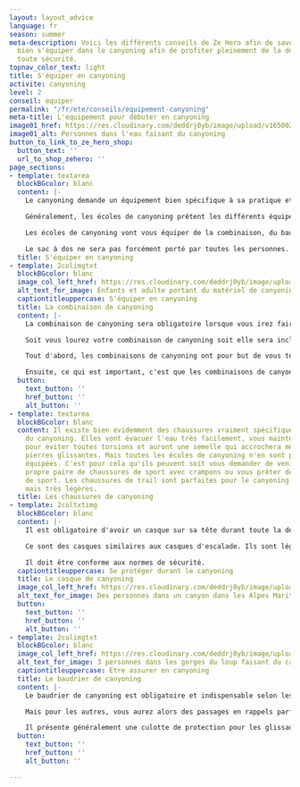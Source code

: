 ```yaml
---
layout: layout_advice
language: fr
season: summer
meta-description: Voici les différents conseils de Ze Hero afin de savoir comment
  bien s'équiper dans le canyoning afin de profiter pleinement de la descente et en
  toute sécurité.
topnav_color_text: light
title: S'équiper en canyoning
activite: canyoning
level: 2
conseil: equiper
permalink: "/fr/ete/conseils/equipement-canyoning"
meta-title: L'équipement pour débuter en canyoning
image01_href: https://res.cloudinary.com/deddrj0yb/image/upload/v1650029582/website/Canyoning%2006/GOPR0065.jpg
image01_alt: Personnes dans l'eau faisant du canyoning
button_to_link_to_ze_hero_shop:
  button_text: ''
  url_to_shop_zehero: ''
page_sections:
- template: textarea
  blockBGcolor: blanc
  content: |-
    Le canyoning demande un équipement bien spécifique à sa pratique et il est important de bien respecter le matériel. Nous allons donc détailler chaque équipement de canyoning afin de vous expliquer au mieux comment bien s'équiper.

    Généralement, les écoles de canyoning prêtent les différents équipements de canyoning, certaines les louent. Vous aurez besoin d'amener un maillot de bain, une serviette, un petit sac avec de l'eau et de quoi manger après le canyoning et des chaussures de sport avec crampons de préférence.

    Les écoles de canyoning vont vous équiper de la combinaison, du baudrier avec jupe, des mousquetons, du casque et parfois des chaussures spécifiques aux canyonings.

    Le sac à dos ne sera pas forcément porté par toutes les personnes. En étant débutant vous n'aurez pas à le porter. Mais le sac de canyoning doit être résistant à l'abrasion et il est composé de trous pour évacuer l'eau. Il contiendra les bidons étanches, l'alimentation et l'eau et d'autres équipements de sécurité tel que la corde ainsi qu'une trousse de secours.
  title: S'équiper en canyoning
- template: 2colimgtxt
  blockBGcolor: blanc
  image_col_left_href: https://res.cloudinary.com/deddrj0yb/image/upload/v1655199369/website/By%20Ze%20Hero%20Activity/IMG_4080.jpg
  alt_text_for_image: Enfants et adulte portant du matériel de canyoning
  captiontitleuppercase: S'équiper en canyoning
  title: La combinaison de canyoning
  content: |-
    La combinaison de canyoning sera obligatoire lorsque vous irez faire du canyoning.

    Soit vous lourez votre combinaison de canyoning soit elle sera incluse lors de votre réservation d'activité avec votre moniteur. Mais dans tous les cas, vous partirez équiper d'une combinaison spécialement conçue pour descendre dans les rivières.

    Tout d'abord, les combinaisons de canyoning ont pour but de vous tenir chaud, elles sont en néoprène. La température de l'eau des rivières peut être basse même l'été sous 30 degrés. L'eau des rivières descend directement des montagnes et dans certaines gorges, le soleil pénètre mal. L'eau se réchauffe très peu. Pour des descentes de plusieurs heures dans l'eau, il est important alors de ne jamais avoir froid. C'est pourquoi certaines de ces combinaisons font faciles 5mm d'épaisseur. De plus, l'épaisseur vous fera flotter dans l'eau sans forcément altérer vos mouvements.

    Ensuite, ce qui est important, c'est que les combinaisons de canyoning présentent des renforts au niveau des fesses, des genoux et coudes. Vous allez faire des toboggans et donc glisser sur les fesses sur les rochers. Il faudra alors un tissu costaud afin de ne pas se déchirer et vous protéger également. C'est pour cela qu'il ne faut pas prendre une combinaison de plongée car même s'il est fait 5mm, elle sera très fragile et vous la déchirerez.
  button:
    text_button: ''
    href_button: ''
    alt_button: ''
- template: textarea
  blockBGcolor: blanc
  content: Il existe bien évidemment des chaussures vraiment spécifiques à la pratique
    du canyoning. Elles vont évacuer l'eau très facilement, vous maintenir les chevilles
    pour éviter toutes torsions et auront une semelle qui accrochera même sur les
    pierres glissantes. Mais toutes les écoles de canyoning n'en sont pas forcément
    équipées. C'est pour cela qu'ils peuvent soit vous demander de venir avec votre
    propre paire de chaussures de sport avec crampons ou vous prêter des chaussures
    de sport. Les chaussures de trail sont parfaites pour le canyoning ou de randonnée
    mais très légères.
  title: Les chaussures de canyoning
- template: 2coltxtimg
  blockBGcolor: blanc
  content: |-
    Il est obligatoire d'avoir un casque sur sa tête durant toute la descente du canyoning pour votre sécurité. Il vous protégera des chocs, d'une glissade, d'une pierre tombante... Vous ne pourrez emprunter aucun canyon si vous n'êtes pas muni d'un casque.

    Ce sont des casques similaires aux casques d'escalade. Ils sont légers, l'eau s'évacue facilement, ils se feront facilement oublier sur votre tête. Une fois bien régler en fonction de votre tête, vous pourrez descendre en toute sérénité.

    Il doit être conforme aux normes de sécurité.
  captiontitleuppercase: Se protéger durant le canyoning
  title: Le casque de canyoning
  image_col_left_href: https://res.cloudinary.com/deddrj0yb/image/upload/v1655201007/website/By%20Ze%20Hero%20Activity/IMG_4222.jpg
  alt_text_for_image: Des personnes dans un canyon dans les Alpes Maritimes
  button:
    text_button: ''
    href_button: ''
    alt_button: ''
- template: 2colimgtxt
  blockBGcolor: blanc
  image_col_left_href: https://res.cloudinary.com/deddrj0yb/image/upload/v1655199356/website/By%20Ze%20Hero%20Activity/IMG_4903.jpg
  alt_text_for_image: 3 personnes dans les gorges du loup faisant du canyoning
  captiontitleuppercase: Etre assurer en canyoning
  title: Le baudrier de canyoning
  content: |-
    Le baudrier de canyoning est obligatoire et indispensable selon les canyons. Certains canyonings ne demandent pas forcément de matériel spécifique car il n'y aura aucuns rappels, ni tyrolienne mais uniquement de la randonnée aquatique.

    Mais pour les autres, vous aurez alors des passages en rappels parfois très haut, des tyroliennes et des passages techniques où il faut être encordé. Il vous faudra alors un baudrier spécialement pour le canyoning. Ils ont la particularité d'avoir une culotte de protection pour les glissades et les toboggans. Il sera facile de les manipuler et vous pourrez facilement mettre dessus longe, bloqueur, mousquetons etc.

    Il présente généralement une culotte de protection pour les glissades.
  button:
    text_button: ''
    href_button: ''
    alt_button: ''

---
```

